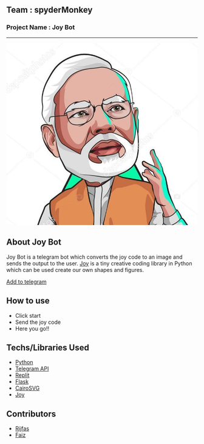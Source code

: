 ## Team : spyderMonkey

### Project Name : Joy Bot

---

![joy_bot logo](logo.jpg)

## About Joy Bot

Joy Bot is a telegram bot which converts the joy code to an image and sends the output to the user. [Joy](https://github.com/fossunited/joy) is a
tiny creative coding library in Python which can be used create our own shapes and figures.

[Add to telegram](https://t.me/joytelegram_bot)

## How to use

- Click start
- Send the joy code
- Here you go!!

## Techs/Libraries Used

- [Python](https://www.python.org/)
- [Telegram API](https://core.telegram.org/)
- [Replit](https://replit.com/~)
- [Flask](https://flask.palletsprojects.com/en/2.0.x/)
- [CairoSVG](https://pypi.org/project/CairoSVG/)
- [Joy](https://github.com/fossunited/joy)

## Contributors

- [Rijfas](https://github.com/rijfas)
- [Faiz](https://github.com/FaizArifUP)
